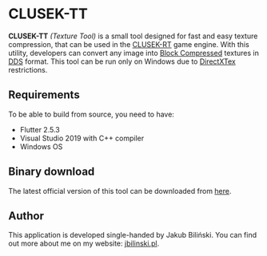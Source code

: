 CLUSEK-TT
==================================

**CLUSEK-TT** *(Texture Tool)* is a small tool designed for fast and easy texture compression, that can be used in the [CLUSEK-RT](https://github.com/bilek993/CLUSEK-RT) game engine. With this utility, developers can convert any image into [Block Compressed](https://www.reedbeta.com/blog/understanding-bcn-texture-compression-formats/) textures in [DDS](https://docs.microsoft.com/en-us/windows/win32/direct3ddds/dx-graphics-dds) format. This tool can be run only on Windows due to [DirectXTex](https://github.com/microsoft/DirectXTex) restrictions.

## Requirements

To be able to build from source, you need to have:

- Flutter 2.5.3
- Visual Studio 2019 with C++ compiler
- Windows OS

## Binary download

 The latest official version of this tool can be downloaded from [here](https://github.com/bilek993/CLUSEK-TT/releases/latest/).

## Author

This application is developed single-handed by Jakub Biliński. You can find out more about me on my website: [jbilinski.pl](http:/www.jbilinski.pl).